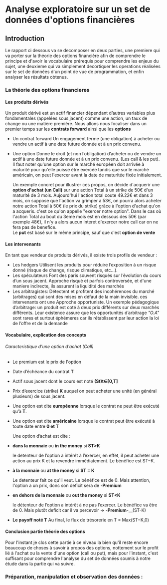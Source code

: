# Analyse exploratoire sur un set de données d'options financières
## Introduction
  Le rapport ci dessous va se decomposer en deux parties, une premiere qui va porter sur la théorie des options financière afin de comprendre le principe et d'avoir le vocabulaire prérequis pour comprendre les enjeux du sujet, une deuxieme qui va simplement decortiquer les operations réalisées sur le set de données d'un point de vue de programmation, et enfin analyser les résultats obtenus.
### La théorie des options financieres
#### Les produits dérivés
  Un produit dérivé est un actif financier dépendant d’autres variables plus
  fondamentales (appelées sous jacent) comme une action, un taux de change
  ou une matière première. Nous allons nous focaliser dans un premier temps sur les __contrats forward__ ainsi que les __options__

* Un contrat forward
  Un engagement ferme (une obligation) à acheter ou vendre un actif à une date future donnée et à un prix convenu.

* Une option
  Donne le droit (et non l’obligation) d’acheter ou de vendre un actif à une date future donnée et à un prix convenu. (Les call & les put).
  Il faut noter qu'une option sur le marché européen doit arrivée à maturité pour qu'elle puisse être exercée tandis que sur le marché américain, on peut l'exercer avant la date de maturitée fixée initialement.

  Un exemple concret pour illustrer ces propos, on décide d'acquerir une __option d'achat (un Call)__ sur une action Total à un strike de 50€ d'un maturité de 3 mois.
  Aujourd'hui l'action total coute 49.22€  et dans 3 mois, on suppose que l'action va grimper à 53€, on pourra alors acheter notre action Total à 50€ (le prix du strike) grâce à l'option d'achat qu'on a acqueris. c'est ce qu'on appelle "exercer notre option". Dans le cas où l'action Total au bout du 3eme mois est en dessous des 50€ (par exemple 48€), il n'y a alors aucun interet d'exercer notre call car on ne fera pas de benefice.   
  Le __put__ est basé sur le même principe, sauf que c'est __option de vente__

#### Les intervenants
  En tant que vendeur de produits dérivés, il existe trois profils de vendeur :

* Les hedgers
  Utilisent les produits pour réduire l’exposition à un risque donné (risque de change, risque climatique, etc...).
* Les spéculateurs
  Font des paris souvent risqués sur l’évolution du cours d’un sous jacent.
  Approche risqué et parfois controversée, et d'une maniere indirecte, ils assurent la liquidité des marchés
* Les arbitragistes:
  Détectent et profitent des incohérences du marché (arbitrages) qui sont des mises en défaut de la main invisible.
  ces intervenants ont une Approche opportuniste.
  Un exemple pédagogique d’arbitrage: un produit est coté à deux prix différents sur deux marchés différents.
  Leur existence assure que les opportunités d’arbitrage _"O.A"_ sont rares et surtout éphémeres car ils rétablissent par leur action la loi de l’offre et de la demande

#### Vocabulaire, explication des concepts
###### Caracteristique d'une option d'achat (Call)

* Le premium est le prix de l'option
* Date d’échéance du contrat __T__
* Actif sous jacent dont le cours est noté __(St)t∈[0,T]__
* Prix d’exercice (strike) __K__ auquel on peut acheter une unité (en général plusieurs) de sous jacent.

* Une option est dite __européenne__ lorsque le contrat ne peut être exécuté qu’à __T__.
* Une option est dite __américaine__ lorsque le contrat peut être exécuté à toute date entre __0 et T__

  Une option d’achat est dite :
* __dans la monnaie__ ou __in the money__  si __ST>K__

  le detenteur de l’option a intérêt à l’exercer, en effet, il peut acheter une action au prix K
  et la revendre immédiatement.
  Le bénéfice est ST−K.

* __à la monnaie__ ou __at the money__  si __ST = K__

  Le detenteur fait ce qu'il veut. Le bénéfice est de 0. Mais attention, l'option a un prix, donc son deficit sera de -__Premium__

* __en dehors de la monnaie__ ou __out the money__ si __ST<K__

  le détenteur de l’option a intérêt à ne pas l’exercer.
  Le bénéfice va être de 0. Mais plutôt deficit car il va percevoir -> -__Premium__-__(ST-K)

* __Le payoff noté T__
Au final, le flux de trésorerie en
T = Max(ST−K,0)

#### Conclusion partie théorie des options

  Pour l'instant je clos cette partie à ce niveau la bien qu'il reste encore beaucoup de choses à savoir à propos des options, nottement sur le profit lié à l'achat ou la vente d'une option (call ou put), mais pour l'instant, c'est suffisant pour comprendre l'analyse du set de données soumis à notre étude dans la partie qui va suivre.

### Préparation, manipulation et observation des données :
 
